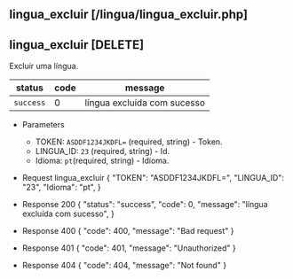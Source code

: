 ## lingua_excluir [/lingua/lingua_excluir.php]

## lingua_excluir [DELETE]

Excluir uma língua.

status    | code | message
---       | ---  | ---
`success` |  0   | língua excluída com sucesso

+ Parameters 
    + TOKEN: `ASDDF1234JKDFL=` (required, string) - Token.
    + LINGUA_ID: `23` (required, string) - Id.
    + Idioma: `pt`(required, string) - Idioma.

+ Request lingua_excluir
    {
        "TOKEN": "ASDDF1234JKDFL=",
        "LINGUA_ID": "23",
        "Idioma": "pt",
    }

+ Response 200
    {
        "status": "success",
        "code": 0,
        "message": "língua excluída com sucesso",
    }

+ Response 400
    {
        "code": 400,
        "message": "Bad request"
    }

+ Response 401
    {
        "code": 401,
        "message": "Unauthorized"
    }

+ Response 404
    {
        "code": 404,
        "message": "Not found"
    }